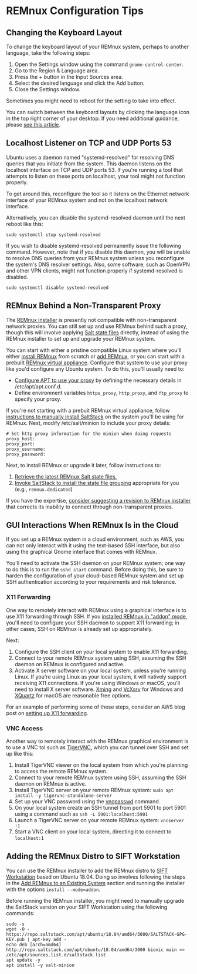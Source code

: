 # REMnux Configuration Tips

## Changing the Keyboard Layout <a id="keyboard-layout-change"></a>

To change the keyboard layout of your REMnux system, perhaps to another language, take the following steps:

1. Open the Settings window using the command `gnome-control-center`.
2. Go to the Region & Language area.
3. Press the + button in the Input Sources area.
4. Select the desired language and click the Add button.
5. Close the Settings window.

Sometimes you might need to reboot for the setting to take into effect. 

You can switch between the keyboard layouts by clicking the language icon in the top right corner of your desktop. If you need additional guidance, please [see this article](https://websiteforstudents.com/configure-ubuntu-18-04-lts-beta-keyboard-layout-for-native-languages/).

## Localhost Listener on TCP and UDP Ports 53 <a id="port-53-listener"></a>

Ubuntu uses a daemon named "systemd-resolved" for resolving DNS queries that you initiate from the system. This daemon listens on the localhost interface on TCP and UDP ports 53. If you're running a tool that attempts to listen on these ports on localhost, your tool might not function properly.

To get around this, reconfigure the tool so it listens on the Ethernet network interface of your REMnux system and not on the localhost network interface.

Alternatively, you can disable the systemd-resolved daemon until the next reboot like this:

```text
sudo systemctl stop systemd-resolved
```

If you wish to disable systemd-resolved permanently issue the following command. However, note that if you disable this daemon, you will be unable to resolve DNS queries from your REMnux system unless you reconfigure the system's DNS resolver settings. Also, some software, such as OpenVPN and other VPN clients, might not function properly if systemd-resolved is disabled.

```text
sudo systemctl disable systemd-resolved
```

## REMnux Behind a Non-Transparent Proxy <a id="behind-proxy"></a>

The [REMnux installer](../behind-the-scenes/technologies/remnux-installer.md) is presently not compatible with non-transparent network proxies. You can still set up and use REMnux behind such a proxy, though this will involve applying [Salt state files](../behind-the-scenes/technologies/saltstack-management.md) directly, instead of using the REMnux installer to set up and upgrade your REMnux system.

You can start with either a pristine compatible Linux system where you'll either [install REMnux](../install-distro/install-from-scratch.md) from scratch or [add REMnux](../install-distro/add-to-existing-system.md), or you can start with a prebuilt [REMnux virtual appliance](../install-distro/get-virtual-appliance.md). Configure that system to use your proxy like you'd configure any Ubuntu system. To do this, you'll usually need to:

* [Configure APT to use your proxy](https://www.serverlab.ca/tutorials/linux/administration-linux/how-to-set-the-proxy-for-apt-for-ubuntu-18-04/) by defining the necessary details in /etc/apt/apt.conf.d.
* Define environment variables `https_proxy`, `http_proxy`, and `ftp_proxy` to specify your proxy.

If you're not starting with a prebuit REMnux virtual appliance, follow [instructions to manually install SaltStack](https://docs.remnux.org/behind-the-scenes/technologies/state-files-without-the-remnux-installer#manually-installing-saltstack) on the system you'll be using for REMnux. Next, modify /etc/salt/minion to include your proxy details:

```text
# Set http proxy information for the minion when doing requests
proxy_host:
proxy_port:
proxy_username:
proxy_password:
```

Next, to install REMnux or upgrade it later, follow instructions to:

1. [Retrieve the latest REMnux Salt state files.](https://docs.remnux.org/behind-the-scenes/technologies/state-files-without-the-remnux-installer#retrieving-remnux-state-files)
2. [Invoke SaltStack to install the state file grouping](https://docs.remnux.org/behind-the-scenes/technologies/state-files-without-the-remnux-installer#invoking-saltstack-to-install-state-file-groupings) appropriate for you \(e.g., `remnux.dedicated`\)

If you have the expertise, [consider suggesting a revision to REMnux installer](https://app.gitbook.com/@lennyzeltser/s/remnux/get-involved/enhancement-ideas#the-remnux-installer-should-work-with-non-transparent-proxies) that corrects its inability to connect through non-transparent proxies.

## GUI Interactions When REMnux Is in the Cloud <a id="gui-cloud-remnux"></a>

If you set up a REMnux system in a cloud environment, such as AWS, you can not only interact with it using the text-based SSH interface, but also using the graphical Gnome interface that comes with REMnux.

You'll need to activate the SSH daemon on your REMnux system; one way to do this is to run the `sshd start` command. Before doing this, be sure to harden the configuration of your cloud-based REMnux system and set up SSH authentication according to your requirements and risk tolerance.

### X11 Forwarding

One way to remotely interact with REMnux using a graphical interface is to use X11 forwarding through SSH. If you [installed REMnux in "addon" mode](../install-distro/add-to-existing-system.md), you'll need to configure your SSH daemon to support X11 forwarding; in other cases, SSH on REMnux is already set up appropriately.

Next:

1. Configure the SSH client on your local system to enable X11 forwarding.
2. Connect to your remote REMnux system using SSH, assuming the SSH daemon on REMnux is configured and active.
3. Activate X server software on your local system, unless you're running Linux. If you're using Linux as your local system, it will natively support receiving X11 connections. If you're using Windows or macOS, you'll need to install X server software. [Xming](http://www.straightrunning.com/XmingNotes/) and [VcXsrv](https://sourceforge.net/projects/vcxsrv/) for Windows and [XQuartz](https://www.xquartz.org) for macOS are reasonable free options.

For an example of performing some of these steps, consider an AWS blog post on [setting up X11 forwarding](https://aws.amazon.com/de/blogs/compute/how-to-enable-x11-forwarding-from-red-hat-enterprise-linux-rhel-amazon-linux-suse-linux-ubuntu-server-to-support-gui-based-installations-from-amazon-ec2/).

### VNC Access

Another way to remotely interact with the REMnux graphical environment is to use a VNC tol such as [TigerVNC](https://tigervnc.org), which you can tunnel over SSH and set up like this:

1. Install TigerVNC viewer on the local system from which you're planning to access the remote REMnux system.
2. Connect to your remote REMnux system using SSH, assuming the SSH daemon on REMnux is active.
3. Install TigerVNC server on your remote REMnux system: `sudo apt install -y tigervnc-standalone-server`
4. Set up your VNC password using the [vncpasswd](https://tigervnc.org/doc/vncpasswd.html) command.
5. On your local system create an SSH tunnel from port 5901 to port 5901 using a command such as `ssh -L 5901:localhost:5901`
6. Launch a TigerVNC server on your remote REMnux system: `vncserver :1`
7. Start a VNC client on your local system, directing it to connect to `localhost:1`

## Adding the REMnux Distro to SIFT Workstation <a id="add-remnux-to-sift"></a>

You can use the REMnux installer to add the REMnux distro to [SIFT Workstation](https://www.sans.org/blog/investigate-and-fight-cyberattacks-with-sift-workstation/) based on Ubuntu 18.04. Doing so involves following the steps in the [Add REMnux to an Existing System](../install-distro/add-to-existing-system.md) section and running the installer with the options `install --mode=addon`.

Before running the REMnux installer, you might need to manually upgrade the SaltStack version on your SIFT Workstation using the following commands:

```text
sudo -s
wget -O - https://repo.saltstack.com/apt/ubuntu/18.04/amd64/3000/SALTSTACK-GPG-KEY.pub | apt-key add -
echo deb [arch=amd64] http://repo.saltstack.com/apt/ubuntu/18.04/amd64/3000 bionic main >> /etc/apt/sources.list.d/saltstack.list
apt update -y
apt install -y salt-minion
```



